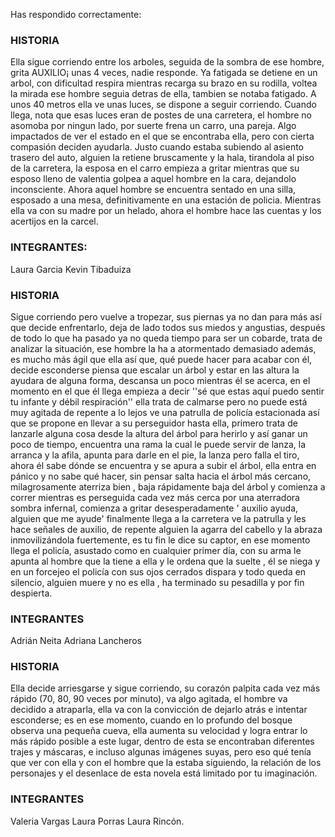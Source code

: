 Has respondido correctamente:

### HISTORIA
Ella sigue corriendo entre los arboles, seguida de la sombra de ese hombre, grita AUXILIO¡ unas 4 veces, nadie responde. Ya fatigada se detiene en un arbol, con dificultad respira mientras recarga su brazo en su rodilla, voltea la mirada ese hombre seguia detras de ella, tambien se notaba fatigado. A unos 40 metros ella ve unas luces, se dispone a seguir corriendo. Cuando llega, nota que esas luces eran de postes de una carretera, el hombre no asomoba por ningun lado, por suerte frena un carro, una pareja. Algo impactados de ver el estado en el que se encontraba ella, pero con cierta compasión deciden ayudarla. Justo cuando estaba subiendo al asiento trasero del auto, alguien la retiene bruscamente y la hala, tirandola al piso de la carretera, la esposa en el carro empieza a gritar mientras que su esposo lleno de valentia golpea a aquel hombre en la cara, dejandolo inconsciente. Ahora aquel hombre se encuentra sentado en una silla, esposado a una mesa, definitivamente en una estación de policia. Mientras ella va con su madre por un helado, ahora el hombre hace las cuentas y los acertijos en la carcel.

### INTEGRANTES:
Laura Garcia
Kevin Tibaduiza

### HISTORIA
 Sigue corriendo pero vuelve a tropezar, sus piernas ya no dan para más así que decide enfrentarlo, deja de lado todos sus miedos y angustias, después de todo lo que ha pasado ya no queda tiempo para ser un cobarde, trata de analizar la situación, ese hombre la ha a atormentado demasiado además, es mucho más ágil que ella así que, qué puede hacer para acabar con él, decide esconderse piensa que escalar un árbol y estar en las altura la ayudara de alguna forma, descansa un poco mientras él se acerca, en el momento en el que él llega empieza a decir ''sé que estas aquí puedo sentir tu infante y débil respiración'' ella trata de calmarse pero no puede está muy agitada de repente a lo lejos ve una patrulla de policía estacionada así que se propone en llevar a su perseguidor hasta ella, primero trata de lanzarle alguna cosa desde la altura del árbol para herirlo y así ganar un poco de tiempo, encuentra una rama la cual le puede servir de lanza, la arranca y la afila, apunta para darle en el pie, la lanza pero falla el tiro, ahora él sabe dónde se encuentra y se apura a subir el árbol, ella entra en pánico y no sabe qué hacer, sin pensar salta hacia el árbol más cercano, milagrosamente aterriza bien , baja rápidamente baja del árbol y comienza a correr mientras es perseguida cada vez más cerca por una aterradora sombra infernal, comienza a gritar desesperadamente ' auxilio ayuda, alguien que me ayude' finalmente llega a la carretera ve la patrulla y les hace señales de auxilio, de repente alguien la agarra del cabello y la abraza inmovilizándola fuertemente, es tu fin le dice su captor, en ese momento llega el policía, asustado como en cualquier primer día, con su arma le apunta al hombre que la tiene a ella y le ordena que la suelte , él se niega y en un forcejeo el policía con sus ojos cerrados dispara y todo queda en silencio, alguien muere y no es ella , ha terminado su pesadilla y por fin despierta. 
 
 ### INTEGRANTES
 Adrián Neita
 Adriana Lancheros

### HISTORIA
Ella decide arriesgarse y sigue corriendo, su corazón palpita cada vez más rápido (70, 80, 90 veces por minuto), va algo agitada, el hombre va decidido a atraparla, ella va con la convicción de  dejarlo atrás e intentar esconderse; es en ese momento, cuando en lo profundo del bosque observa una pequeña cueva, ella aumenta su velocidad y logra entrar lo más rápido posible a este lugar, dentro de esta se encontraban diferentes trajes y máscaras, e incluso algunas imágenes suyas, pero eso qué tenía que ver con ella y con el hombre que la estaba siguiendo, la relación de los personajes  y el desenlace de esta novela está limitado por tu imaginación.
  
  ### INTEGRANTES
  Valeria Vargas
  Laura Porras
  Laura Rincón.
 

 
